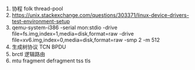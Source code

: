 
1. 协程 folk thread-pool
2. https://unix.stackexchange.com/questions/303371/linux-device-drivers-test-environment-setup
3. qemu-system-i386 -serial mon:stdio -drive file=fs.img,index=1,media=disk,format=raw -drive file=xv6.img,index=0,media=disk,format=raw -smp 2 -m 512
4. 生成树协议 TCN BPDU 
5. brctl 逻辑路由
6. mtu fragment defragment tss tls